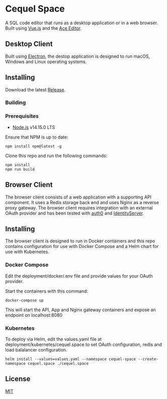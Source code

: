 # Cequel Space

A SQL code editor that runs as a desktop application or in a web browser.  Built using [Vue.js](https://vuejs.org/) and the [Ace Editor](https://ace.c9.io/).

## Desktop Client

Built using [Electron](https://github.com/electron/electron), the destop application is designed to run macOS, Windows and Linux operating systems.

## Installing

Download the latest [Release](https://github.com/cequel-space/releases/latest).

### Building

### Prerequisites
- [Node.js](https://nodejs.org)  v14.15.0 LTS

Ensure that NPM is up to date:

```console
npm install npm@latest -g
```

Clone this repo and run the following commands:

```console
npm install
npm run build
```

## Browser Client

The browser client consists of a web application with a supporting API component.  It uses a Redis storage back end and uses Nginx as a reverse proxy gateway.  The browser client requires integration with an external OAuth provider and has been tested with [auth0](https://auth0.com/) and [IdentityServer](https://github.com/IdentityServer).

## Installing

The browser client is designed to run in Docker containers and this repo contains configuration for use with Docker Compose and a Helm chart for use with Kubernetes.

### Docker Compose

Edit the deployment/docker/.env file and provide values for your OAuth provider.

Start the containers with this command:

```
docker-compose up
```

This will start the API, App and Nginx gateway containers and expose an endpoint on localhost:8080

### Kubernetes

To deploy via Helm, edit the values.yaml file at deployment/kubernetes/cequel.space to set OAuth configuration, redis and load balalancer configuration.

```
helm install --values=values.yaml --namespace cequel-space --create-namespace cequel.space ./cequel.space

```

## License

[MIT](https://github.com/cequel-space/blob/master/LICENSE.md)